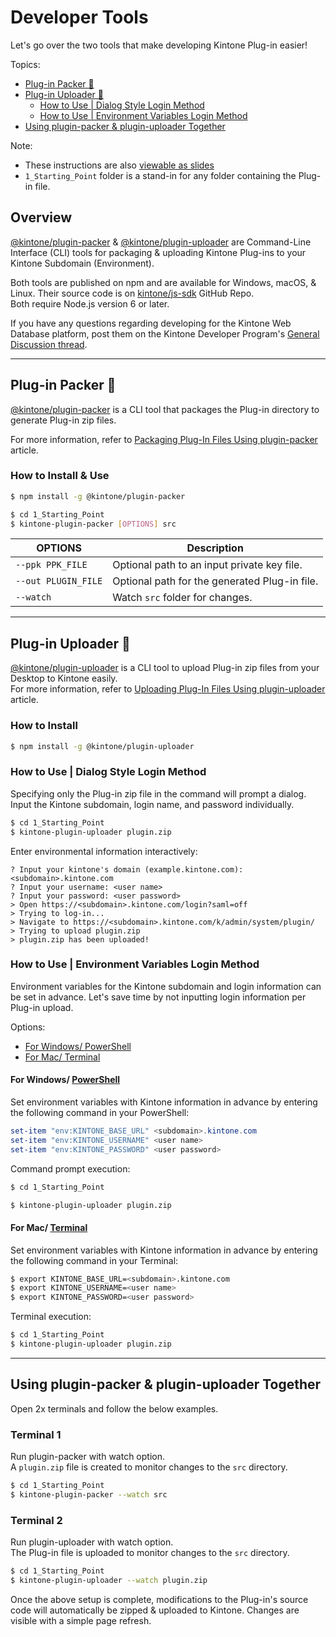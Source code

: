 # Developer Tools
Let's go over the two tools that make developing Kintone Plug-in easier!

Topics:
  * [Plug-in Packer 📩](#plug-in-packer-)
  * [Plug-in Uploader 📡](#plug-in-uploader-)
    * [How to Use | Dialog Style Login Method](#how-to-use--dialog-style-login-method)
    * [How to Use | Environment Variables Login Method](#how-to-use--environment-variables-login-method)
  * [Using plugin-packer & plugin-uploader Together](#using-plugin-packer--plugin-uploader-together)

Note:
  * These instructions are also [viewable as slides](https://slides.trouni.com/?src=https://raw.githubusercontent.com/ahandsel/Table-Utility-Plug-in/main/Developer_Tools.md#/)
  * `1_Starting_Point` folder is a stand-in for any folder containing the Plug-in file.

## Overview

[@kintone/plugin-packer](https://github.com/kintone/js-sdk/tree/master/packages/plugin-packer) & [@kintone/plugin-uploader](https://github.com/kintone/js-sdk/tree/master/packages/plugin-uploader) are Command-Line Interface (CLI) tools for packaging & uploading Kintone Plug-ins to your Kintone Subdomain (Environment).

Both tools are published on npm and are available for Windows, macOS, & Linux. Their source code is on [kintone/js-sdk](https://github.com/kintone/js-sdk) GitHub Repo.  
Both require Node.js version 6 or later.

If you have any questions regarding developing for the Kintone Web Database platform, post them on the Kintone Developer Program's [General Discussion thread](https://developer.kintone.io/hc/en-us/community/topics/200378107-General-Discussion).

---

## Plug-in Packer 📩

[@kintone/plugin-packer](https://github.com/kintone/js-sdk/tree/master/packages/plugin-packer) is a CLI tool that packages the Plug-in directory to generate Plug-in zip files.  

For more information, refer to [Packaging Plug-In Files Using plugin-packer](https://developer.kintone.io/hc/en-us/articles/360008906274) article.

### How to Install & Use

```sh
$ npm install -g @kintone/plugin-packer

$ cd 1_Starting_Point
$ kintone-plugin-packer [OPTIONS] src
```

| OPTIONS             | Description                                  |
| ------------------- | -------------------------------------------- |
| `--ppk PPK_FILE`    | Optional path to an input private key file.  |
| `--out PLUGIN_FILE` | Optional path for the generated Plug-in file. |
| `--watch`           | Watch `src` folder for changes.              |

---

## Plug-in Uploader 📡

[@kintone/plugin-uploader](https://github.com/kintone/js-sdk/tree/master/packages/plugin-uploader) is a CLI tool to upload Plug-in zip files from your Desktop to Kintone easily.  
For more information, refer to [Uploading Plug-In Files Using plugin-uploader](https://developer.kintone.io/hc/en-us/articles/360009830414) article.

### How to Install

```sh
$ npm install -g @kintone/plugin-uploader
```


### How to Use | Dialog Style Login Method
Specifying only the Plug-in zip file in the command will prompt a dialog.
Input the Kintone subdomain, login name, and password individually.

```sh
$ cd 1_Starting_Point
$ kintone-plugin-uploader plugin.zip
```

Enter environmental information interactively:

```console
? Input your kintone's domain (example.kintone.com): <subdomain>.kintone.com
? Input your username: <user name>
? Input your password: <user password>
> Open https://<subdomain>.kintone.com/login?saml=off
> Trying to log-in...
> Navigate to https://<subdomain>.kintone.com/k/admin/system/plugin/
> Trying to upload plugin.zip
> plugin.zip has been uploaded!
```


### How to Use | Environment Variables Login Method
Environment variables for the Kintone subdomain and login information can be set in advance. Let's save time by not inputting login information per Plug-in upload.

Options:
  * [For Windows/ PowerShell](#for-windows-powershell)
  * [For Mac/ Terminal](#for-mac-terminal)

#### For Windows/ [PowerShell](https://docs.microsoft.com/en-us/powershell/scripting/overview)

Set environment variables with Kintone information in advance by entering the following command in your PowerShell:

```PowerShell
set-item "env:KINTONE_BASE_URL" <subdomain>.kintone.com
set-item "env:KINTONE_USERNAME" <user name>
set-item "env:KINTONE_PASSWORD" <user password>
```

Command prompt execution:  

```sh
$ cd 1_Starting_Point

$ kintone-plugin-uploader plugin.zip
```


#### For Mac/ [Terminal](https://support.apple.com/guide/terminal/welcome/mac)

Set environment variables with Kintone information in advance by entering the following command in your Terminal:

```sh
$ export KINTONE_BASE_URL=<subdomain>.kintone.com
$ export KINTONE_USERNAME=<user name>
$ export KINTONE_PASSWORD=<user password>
```

Terminal execution:  

```sh
$ cd 1_Starting_Point
$ kintone-plugin-uploader plugin.zip
```

---

## Using plugin-packer & plugin-uploader Together
Open 2x terminals and follow the below examples.

### Terminal 1
Run plugin-packer with watch option.  
A `plugin.zip` file is created to monitor changes to the `src` directory.

```sh
$ cd 1_Starting_Point
$ kintone-plugin-packer --watch src
```


### Terminal 2
Run plugin-uploader with watch option.  
The Plug-in file is uploaded to monitor changes to the `src` directory.

```sh
$ cd 1_Starting_Point
$ kintone-plugin-uploader --watch plugin.zip
```

Once the above setup is complete, modifications to the Plug-in's source code will automatically be zipped & uploaded to Kintone. Changes are visible with a simple page refresh.
